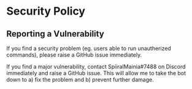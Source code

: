 # Security Policy

## Reporting a Vulnerability

If you find a security problem (eg. users able to run unautherized commands), please raise a GitHub issue immediately. 

If you find a major vulnerability, contact SpiiralMainia#7488 on Discord immediately and raise a GitHub issue. This will allow me to take the bot down to a) fix the problem and b) prevent further damage.

